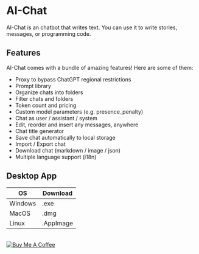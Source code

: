 # AI-Chat

AI-Chat is an chatbot that writes text. You can use it to write stories, messages, or programming code.

## Features

AI-Chat comes with a bundle of amazing features! Here are some of them:

- Proxy to bypass ChatGPT regional restrictions
- Prompt library
- Organize chats into folders
- Filter chats and folders
- Token count and pricing
- Custom model parameters (e.g. presence_penalty)
- Chat as user / assistant / system
- Edit, reorder and insert any messages, anywhere
- Chat title generator
- Save chat automatically to local storage
- Import / Export chat
- Download chat (markdown / image / json)
- Multiple language support (i18n)

## Desktop App

| OS      | Download  |
| ------- | --------- |
| Windows | .exe      |
| MacOS   | .dmg      |
| Linux   | .AppImage |

\
<a href="https://www.buymeacoffee.com/barisaydin" target="_blank"><img src="https://bmc-cdn.nyc3.digitaloceanspaces.com/BMC-button-images/custom_images/orange_img.png" alt="Buy Me A Coffee" style="height: auto !important;width: auto !important;" ></a>
